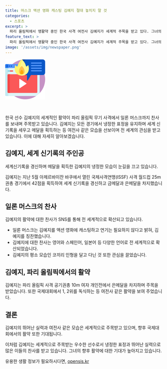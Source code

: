 ```yaml
---
title: 머스크 액션 영화 캐스팅 김예지 절대 놓치지 말 것
categories:
  - 스포츠
excerpt: >
  파리 올림픽에서 맹활약 중인 한국 사격 여전사 김예지가 세계적 주목을 받고 있다. 그녀의 냉정한 표정과 세계 신기록 순간 영상이 SNS를 뜨겁게 달궈, 일론 머스크까지 찬사를 보냈다. 또한, 그녀의 귀여운 인형 애착도 화제가 되었으며, 머스크는 그녀를 액션 영화에 캐스팅해야 한다고 언급했다. 김예지는 25ｍ 권총 경기에도 나선다. ‘여전사’의 활약에 세계가 주목하고 있는 가운데, 김예지의 향후 활약이 더욱 기대된다.
feature_text: >
  파리 올림픽에서 맹활약 중인 한국 사격 여전사 김예지가 세계적 주목을 받고 있다. 그녀의 냉정한 표정과 세계 신기록 순간 영상이 SNS를 뜨겁게 달궈, 일론 머스크까지 찬사를 보냈다. 또한, 그녀의 귀여운 인형 애착도 화제가 되었으며, 머스크는 그녀를 액션 영화에 캐스팅해야 한다고 언급했다. 김예지는 25ｍ 권총 경기에도 나선다. ‘여전사’의 활약에 세계가 주목하고 있는 가운데, 김예지의 향후 활약이 더욱 기대된다.
image: '/assets/img/newspaper.png'
---
```


<p><img src="/assets/img/news.png" alt="rentncar 속보" /></p>

<p data-ke-size="size16">&nbsp;</p>

<p>한국 선수 김예지의 세계적인 활약이 파리 올림픽 무기 사격에서 일론 머스크까지 찬사를 보내며 주목받고 있습니다. 김예지는 모든 경기에서 냉정한 표정을 유지하며 세계 신기록을 세우고 메달을 획득하는 등 여전사 같은 모습을 선보이며 전 세계의 관심을 받고 있습니다. 이에 대해 자세히 알아보겠습니다.</p>

<h2 data-ke-size="size26">김예지, 세계 신기록의 주인공</h2>

<p>세계신기록을 경신하며 메달을 획득한 김예지의 냉정한 모습이 눈길을 끄고 있습니다.</p>

<p data-ke-size="size16">김예지는 지난 5월 아제르바이잔 바쿠에서 열린 국제사격연맹(ISSF) 사격 월드컵 25m 권총 경기에서 42점을 획득하여 세계 신기록을 경신하고 금메달과 은메달을 차지했습니다.</p>

<h2 data-ke-size="size26">일론 머스크의 찬사</h2>

<p>김예지의 활약에 대한 찬사가 SNS를 통해 전 세계적으로 확산되고 있습니다.</p>

<ul>
  <li>일론 머스크는 김예지를 액션 영화에 캐스팅하고 연기는 필요하지 않다고 밝혀, 김예지를 칭찬했습니다.</li>
  <li>김예지에 대한 찬사는 영어와 스페인어, 일본어 등 다양한 언어로 전 세계적으로 확산되었습니다.</li>
  <li>김예지의 평소 모습인 코끼리 인형을 달고 다닌 것 또한 관심을 끌었습니다.</li>
</ul>

<h2 data-ke-size="size26">김예지, 파리 올림픽에서의 활약</h2>

<p>김예지는 파리 올림픽 사격 공기권총 10m 여자 개인전에서 은메달을 차지하며 주목을 받았습니다. 또한 국제대회에서 1, 2위를 독식하는 등 여전사 같은 활약을 보여 주었습니다.</p>

<h2 data-ke-size="size26">결론</h2>

<p>김예지의 뛰어난 실력과 여전사 같은 모습은 세계적으로 주목받고 있으며, 향후 국제대회에서의 활약 또한 기대됩니다.</p>

<p>이처럼 김예지는 세계적으로 주목받는 우수한 선수로서 냉정한 표정과 뛰어난 실력으로 많은 이들의 찬사를 받고 있습니다. 그녀의 향후 활약에 대한 기대가 높아지고 있습니다.</p>
유용한 생활 정보가 필요하시다면, <a href="https://opensis.kr" rel="dofollow">opensis.kr</a>


